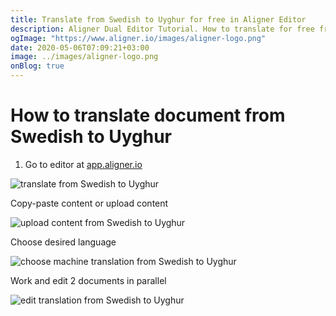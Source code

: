 ```yaml
---
title: Translate from Swedish to Uyghur for free in Aligner Editor
description: Aligner Dual Editor Tutorial. How to translate for free from Swedish to Uyghur. Aligner is multilingual document management platform. 
ogImage: "https://www.aligner.io/images/aligner-logo.png"
date: 2020-05-06T07:09:21+03:00
image: ../images/aligner-logo.png
onBlog: true
---
```


# How to translate document from Swedish to Uyghur

1. Go to editor at [app.aligner.io](https://app.aligner.io "Aligner App web page")

![translate from Swedish to Uyghur](../aligner-blank-editor.png "translate from Swedish to Uyghur")

Copy-paste content or upload content

![upload content from Swedish to Uyghur](../aligner-uploaded-document.png "upload content from Swedish to Uyghur")

Choose desired language

![choose machine translation from Swedish to Uyghur](../aligner-language-dropdown.png "choose machine translation from Swedish to Uyghur")

Work and edit 2 documents in parallel

![edit translation from Swedish to Uyghur](../aligner-double-sitded-editor.png "edit translation from Swedish to Uyghur")


